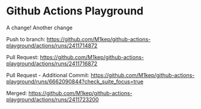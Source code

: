 # Github Actions Playground
A change!
Another change


Push to branch:
https://github.com/M1kep/github-actions-playground/actions/runs/2411714872

Pull Request:
https://github.com/M1kep/github-actions-playground/actions/runs/2411716872

Pull Request - Additional Commit:
https://github.com/M1kep/github-actions-playground/runs/6662090844?check_suite_focus=true

Merged:
https://github.com/M1kep/github-actions-playground/actions/runs/2411723200